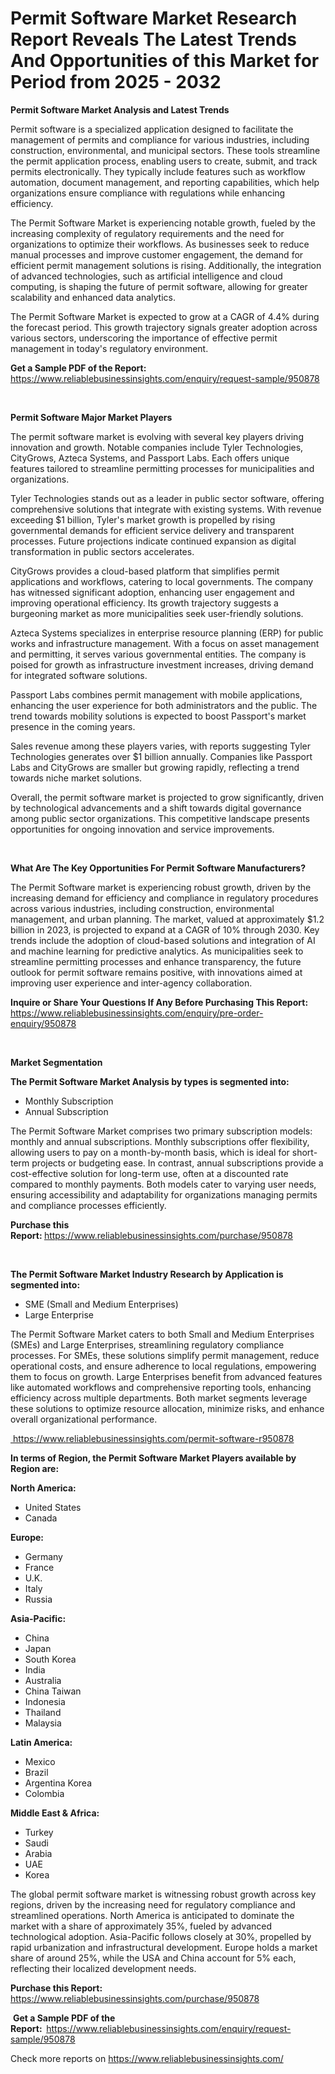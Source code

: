 <p><h1>Permit Software Market Research Report Reveals The Latest Trends And Opportunities of this Market for Period from 2025 - 2032</h1></p><p><strong>Permit Software Market Analysis and Latest Trends</strong></p>
<p><p>Permit software is a specialized application designed to facilitate the management of permits and compliance for various industries, including construction, environmental, and municipal sectors. These tools streamline the permit application process, enabling users to create, submit, and track permits electronically. They typically include features such as workflow automation, document management, and reporting capabilities, which help organizations ensure compliance with regulations while enhancing efficiency.</p><p>The Permit Software Market is experiencing notable growth, fueled by the increasing complexity of regulatory requirements and the need for organizations to optimize their workflows. As businesses seek to reduce manual processes and improve customer engagement, the demand for efficient permit management solutions is rising. Additionally, the integration of advanced technologies, such as artificial intelligence and cloud computing, is shaping the future of permit software, allowing for greater scalability and enhanced data analytics.</p><p>The Permit Software Market is expected to grow at a CAGR of 4.4% during the forecast period. This growth trajectory signals greater adoption across various sectors, underscoring the importance of effective permit management in today's regulatory environment.</p></p>
<p><strong>Get a Sample PDF of the Report:&nbsp;</strong> <a href="https://www.reliablebusinessinsights.com/enquiry/request-sample/950878?utm_campaign=3128&utm_medium=2&utm_source=Github&utm_content=ia&utm_term=06032025&utm_id=permit-software">https://www.reliablebusinessinsights.com/enquiry/request-sample/950878</a></p>
<p>&nbsp;</p>
<p><strong>Permit Software Major Market Players</strong></p>
<p><p>The permit software market is evolving with several key players driving innovation and growth. Notable companies include Tyler Technologies, CityGrows, Azteca Systems, and Passport Labs. Each offers unique features tailored to streamline permitting processes for municipalities and organizations.</p><p>Tyler Technologies stands out as a leader in public sector software, offering comprehensive solutions that integrate with existing systems. With revenue exceeding $1 billion, Tyler's market growth is propelled by rising governmental demands for efficient service delivery and transparent processes. Future projections indicate continued expansion as digital transformation in public sectors accelerates.</p><p>CityGrows provides a cloud-based platform that simplifies permit applications and workflows, catering to local governments. The company has witnessed significant adoption, enhancing user engagement and improving operational efficiency. Its growth trajectory suggests a burgeoning market as more municipalities seek user-friendly solutions.</p><p>Azteca Systems specializes in enterprise resource planning (ERP) for public works and infrastructure management. With a focus on asset management and permitting, it serves various governmental entities. The company is poised for growth as infrastructure investment increases, driving demand for integrated software solutions.</p><p>Passport Labs combines permit management with mobile applications, enhancing the user experience for both administrators and the public. The trend towards mobility solutions is expected to boost Passport's market presence in the coming years.</p><p>Sales revenue among these players varies, with reports suggesting Tyler Technologies generates over $1 billion annually. Companies like Passport Labs and CityGrows are smaller but growing rapidly, reflecting a trend towards niche market solutions.</p><p>Overall, the permit software market is projected to grow significantly, driven by technological advancements and a shift towards digital governance among public sector organizations. This competitive landscape presents opportunities for ongoing innovation and service improvements.</p></p>
<p>&nbsp;</p>
<p><strong>What Are The Key Opportunities For Permit Software Manufacturers?</strong></p>
<p><p>The Permit Software market is experiencing robust growth, driven by the increasing demand for efficiency and compliance in regulatory procedures across various industries, including construction, environmental management, and urban planning. The market, valued at approximately $1.2 billion in 2023, is projected to expand at a CAGR of 10% through 2030. Key trends include the adoption of cloud-based solutions and integration of AI and machine learning for predictive analytics. As municipalities seek to streamline permitting processes and enhance transparency, the future outlook for permit software remains positive, with innovations aimed at improving user experience and inter-agency collaboration.</p></p>
<p><strong>Inquire or Share Your Questions If Any Before Purchasing This Report:</strong> <a href="https://www.reliablebusinessinsights.com/enquiry/pre-order-enquiry/950878?utm_campaign=3128&utm_medium=2&utm_source=Github&utm_content=ia&utm_term=06032025&utm_id=permit-software">https://www.reliablebusinessinsights.com/enquiry/pre-order-enquiry/950878</a></p>
<p>&nbsp;</p>
<p><strong>Market Segmentation</strong></p>
<p><strong>The Permit Software Market Analysis by types is segmented into:</strong></p>
<p><ul><li>Monthly Subscription</li><li>Annual Subscription</li></ul></p>
<p><p>The Permit Software Market comprises two primary subscription models: monthly and annual subscriptions. Monthly subscriptions offer flexibility, allowing users to pay on a month-by-month basis, which is ideal for short-term projects or budgeting ease. In contrast, annual subscriptions provide a cost-effective solution for long-term use, often at a discounted rate compared to monthly payments. Both models cater to varying user needs, ensuring accessibility and adaptability for organizations managing permits and compliance processes efficiently.</p></p>
<p><strong>Purchase this Report:&nbsp;</strong><a href="https://www.reliablebusinessinsights.com/purchase/950878?utm_campaign=3128&utm_medium=2&utm_source=Github&utm_content=ia&utm_term=06032025&utm_id=permit-software">https://www.reliablebusinessinsights.com/purchase/950878</a></p>
<p>&nbsp;</p>
<p><strong>The Permit Software Market Industry Research by Application is segmented into:</strong></p>
<p><ul><li>SME (Small and Medium Enterprises)</li><li>Large Enterprise</li></ul></p>
<p><p>The Permit Software Market caters to both Small and Medium Enterprises (SMEs) and Large Enterprises, streamlining regulatory compliance processes. For SMEs, these solutions simplify permit management, reduce operational costs, and ensure adherence to local regulations, empowering them to focus on growth. Large Enterprises benefit from advanced features like automated workflows and comprehensive reporting tools, enhancing efficiency across multiple departments. Both market segments leverage these solutions to optimize resource allocation, minimize risks, and enhance overall organizational performance.</p></p>
<p><a href="https://www.reliablebusinessinsights.com/permit-software-r950878?utm_campaign=3128&utm_medium=2&utm_source=Github&utm_content=ia&utm_term=06032025&utm_id=permit-software">&nbsp;https://www.reliablebusinessinsights.com/permit-software-r950878</a></p>
<p><strong>In terms of Region, the Permit Software Market Players available by Region are:</strong></p>
<p>
    <p> <strong> North America: </strong>
        <ul>
            <li>United States</li>
            <li>Canada</li>
        </ul>
        </p> 
    <p> <strong> Europe: </strong>
        <ul>
            <li>Germany</li>
            <li>France</li>
            <li>U.K.</li>
            <li>Italy</li>
            <li>Russia</li>
        </ul>
        </p> 
    <p> <strong> Asia-Pacific: </strong>
        <ul>
            <li>China</li>
            <li>Japan</li>
            <li>South Korea</li>
            <li>India</li>
            <li>Australia</li>
            <li>China Taiwan</li>
            <li>Indonesia</li>
            <li>Thailand</li>
            <li>Malaysia</li>
        </ul>
        </p> 
    <p> <strong> Latin America: </strong>
        <ul>
            <li>Mexico</li>
            <li>Brazil</li>
            <li>Argentina Korea</li>
            <li>Colombia</li>
        </ul>
        </p> 
    <p> <strong> Middle East & Africa: </strong>
        <ul>
            <li>Turkey</li>
            <li>Saudi</li>
            <li>Arabia</li>
            <li>UAE</li>
            <li>Korea</li>
        </ul>
    </p>
    </p>
<p><p>The global permit software market is witnessing robust growth across key regions, driven by the increasing need for regulatory compliance and streamlined operations. North America is anticipated to dominate the market with a share of approximately 35%, fueled by advanced technological adoption. Asia-Pacific follows closely at 30%, propelled by rapid urbanization and infrastructural development. Europe holds a market share of around 25%, while the USA and China account for 5% each, reflecting their localized development needs.</p></p>
<p><strong>Purchase this Report: </strong><a href="https://www.reliablebusinessinsights.com/purchase/950878?utm_campaign=3128&utm_medium=2&utm_source=Github&utm_content=ia&utm_term=06032025&utm_id=permit-software">https://www.reliablebusinessinsights.com/purchase/950878</a></p>
<p>&nbsp;<strong>Get a Sample PDF of the Report:&nbsp;&nbsp;</strong><a href="https://www.reliablebusinessinsights.com/enquiry/request-sample/950878?utm_campaign=3128&utm_medium=2&utm_source=Github&utm_content=ia&utm_term=06032025&utm_id=permit-software">https://www.reliablebusinessinsights.com/enquiry/request-sample/950878</a></p>
<p><strong></strong></p>
<p>Check more reports on <a href="https://www.reliablebusinessinsights.com/?utm_campaign=3128&utm_medium=2&utm_source=Github&utm_content=ia&utm_term=06032025&utm_id=permit-software">https://www.reliablebusinessinsights.com/</a></p>